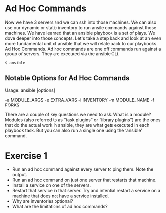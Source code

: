 Ad Hoc Commands
===
Now we have 3 servers and we can ssh into those machines. We can also use our dynamic or static inventory to run ansile commands against those machines. We have learned that an ansible playbook is a set of plays. We dove deeper into those concepts. Let's take a step back and look at an even more fundamental unit of ansible that we will relate back to our playbooks. Ad Hoc Commands. Ad hoc commands are one off commands run against a group of servers. They are executed via the ansible CLI. 

```
$ ansible
```

Notable Options for Ad Hoc Commands
---

Usage: ansible <host-pattern> [options]

-a MODULE_ARGS
-e EXTRA_VARS
-i INVENTORY
-m MODULE_NAME
-f FORKS

There are a couple of key questions we need to ask. What is a module? Modules (also referred to as “task plugins” or “library plugins”) are the ones that do the actual work in ansible, they are what gets executed in each playbook task. But you can also run a single one using the ‘ansible’ command.

Exercise 1
===
* Run an ad hoc command against every server to ping them. Note the output.
* Run an ad hoc command on just one server that restarts that machine. 
* Install a service on one of the servers.
* Restart that service in that server. Try and intential restart a service on a machine that does not have a service installed.
* Why are inventories optional?
* What are the limitations of ad hoc commands?


